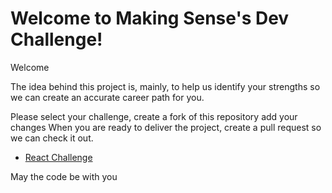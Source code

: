 # Welcome to Making Sense's Dev Challenge!

Welcome

The idea behind this project is, mainly, to help us identify your strengths so we can create an accurate career path for you.

Please select your challenge, create a fork of this repository add your changes When you are ready to deliver the project, create a pull request so we can check it out.

- [React Challenge](React/README.md)

May the code be with you
